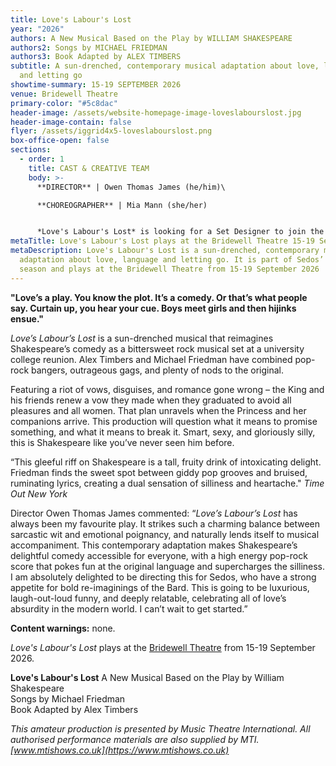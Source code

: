 ```yaml
---
title: Love's Labour's Lost
year: "2026"
authors: A New Musical Based on the Play by WILLIAM SHAKESPEARE
authors2: Songs by MICHAEL FRIEDMAN
authors3: Book Adapted by ALEX TIMBERS
subtitle: A sun-drenched, contemporary musical adaptation about love, language
  and letting go
showtime-summary: 15-19 SEPTEMBER 2026
venue: Bridewell Theatre
primary-color: "#5c8dac"
header-image: /assets/website-homepage-image-loveslabourslost.jpg
header-image-contain: false
flyer: /assets/iggrid4x5-loveslabourslost.png
box-office-open: false
sections:
  - order: 1
    title: CAST & CREATIVE TEAM
    body: >-
      **DIRECTOR** | Owen Thomas James (he/him)\

      **CHOREOGRAPHER** | Mia Mann (she/her)


      *Love's Labour's Lost* is looking for a Set Designer to join the team. If you are interested, please email production@sedos.co.uk
metaTitle: Love's Labour's Lost plays at the Bridewell Theatre 15-19 September 2026
metaDescription: Love's Labour's Lost is a sun-drenched, contemporary musical
  adaptation about love, language and letting go. It is part of Sedos’ 2026
  season and plays at the Bridewell Theatre from 15-19 September 2026
---
```

**"Love’s a play. You know the plot. It’s a comedy. Or that’s what people say. Curtain up, you hear your cue. Boys meet girls and then hijinks ensue."**

*Love’s Labour’s Lost* is a sun-drenched musical that reimagines Shakespeare’s comedy as a bittersweet rock musical set at a university college reunion. Alex Timbers and Michael Friedman have combined pop-rock bangers, outrageous gags, and plenty of nods to the original. 

Featuring a riot of vows, disguises, and romance gone wrong – the King and his friends renew a vow they made when they graduated to avoid all pleasures and all women. That plan unravels when the Princess and her companions arrive. This production will question what it means to promise something, and what it means to break it.  Smart, sexy, and gloriously silly, this is Shakespeare like you’ve never seen him before.

“This gleeful riff on Shakespeare is a tall, fruity drink of intoxicating delight. Friedman finds the sweet spot between giddy pop grooves and bruised, ruminating lyrics, creating a dual sensation of silliness and heartache."
*Time Out New York*

Director Owen Thomas James commented: “*Love’s Labour’s Lost* has always been my favourite play. It strikes such a charming balance between sarcastic wit and emotional poignancy, and naturally lends itself to musical accompaniment. This contemporary adaptation makes Shakespeare’s delightful comedy accessible for everyone, with a high energy pop-rock score that pokes fun at the original language and supercharges the silliness. I am absolutely delighted to be directing this for Sedos, who have a strong appetite for bold re-imaginings of the Bard. This is going to be luxurious, laugh-out-loud funny, and deeply relatable, celebrating all of love’s absurdity in the modern world. I can’t wait to get started.”

**Content warnings:** none.

*Love's Labour's Lost* plays at the [Bridewell Theatre](https://www.sedos.co.uk/venues/bridewell) from 15-19 September 2026.

**Love's Labour's Lost**
A New Musical Based on the Play by William Shakespeare\
Songs by Michael Friedman\
Book Adapted by Alex Timbers

[](<>)*This amateur production is presented by Music Theatre International. All authorised performance materials are also supplied by MTI. [www.mtishows.co.uk](https://www.mtishows.co.uk)*
